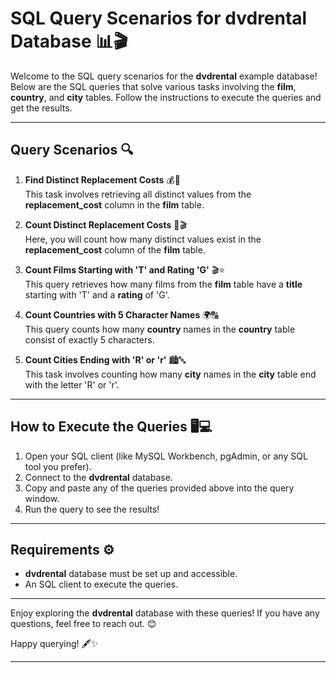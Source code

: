 # SQL Query Scenarios for dvdrental Database 📊🎬

Welcome to the SQL query scenarios for the **dvdrental** example database! Below are the SQL queries that solve various tasks involving the **film**, **country**, and **city** tables. Follow the instructions to execute the queries and get the results.

---

## Query Scenarios 🔍

1. **Find Distinct Replacement Costs** 💰🎥  
   This task involves retrieving all distinct values from the **replacement_cost** column in the **film** table.

2. **Count Distinct Replacement Costs** 💸🎬  
   Here, you will count how many distinct values exist in the **replacement_cost** column of the **film** table.

3. **Count Films Starting with 'T' and Rating 'G'** 🎬⭐  
   This query retrieves how many films from the **film** table have a **title** starting with 'T' and a **rating** of 'G'.

4. **Count Countries with 5 Character Names** 🌍🔠  
   This query counts how many **country** names in the **country** table consist of exactly 5 characters.

5. **Count Cities Ending with 'R' or 'r'** 🏙️🔤  
   This task involves counting how many **city** names in the **city** table end with the letter 'R' or 'r'.

---

## How to Execute the Queries 🖥️💻

1. Open your SQL client (like MySQL Workbench, pgAdmin, or any SQL tool you prefer).
2. Connect to the **dvdrental** database.
3. Copy and paste any of the queries provided above into the query window.
4. Run the query to see the results!

---

## Requirements ⚙️

- **dvdrental** database must be set up and accessible.
- An SQL client to execute the queries.

---

Enjoy exploring the **dvdrental** database with these queries! If you have any questions, feel free to reach out. 😊

Happy querying! 🖋️✨

---


